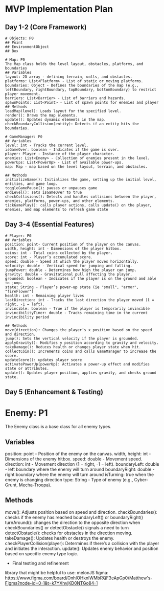 # MVP Implementation Plan

## Day 1-2 (Core Framework)
    # Objects: P0
    ## Point 
    ## EnvironmentObject
    ## Box

    # Map: P0
    The Map class holds the level layout, obstacles, platforms, and boundaries
    ## Variables
    layout: 2D array - defining terrain, walls, and obstacles.
    platforms: List<Platform> - List of static or moving platforms.
    boundaries: Object - Defines the boundaries of the map (e.g., leftBoundary, rightBoundary, topBoundary, bottomBoundary) to restrict player movement.
    barriers: List<Barrier> - List of barriers and hazards.
    spawnPoints: List<Point> - List of spawn points for enemies and player
    ## Methods
    loadMap(level): Loads layout for the specified level.
    render(): Draws the map elements.
    update(): Updates dynamic elements in the map.
    checkBoundaryCollision(entity): Detects if an entity hits the boundaries.

    # GameManager: P0
    ## Variables
    level: int - Tracks the current level.
    isGameOver: boolean - Indicates if the game is over.
    player: Player - Instance of the player character.
    enemies: List<Enemy> - Collection of enemies present in the level.
    powerUps: List<PowerUp> - List of available power-ups.
    map: Map - map based on the level layout, terrain, and obstacles.

    ## Methods
    initializeGame(): Initializes the game, setting up the initial level, entities, and game loop. 
    toggleGamePause(): pauses or unpauses game
    endLevel(): sets isGameOver to true
    checkCollisions(): Detects and handles collisions between the player, enemies, platforms, power-ups, and other elements.
    tickGamePlay(): calls player actions, calls update() on the player, enemies, and map elements to refresh game state


## Day 3-4 (Essential Features)
    # Player: P0
    ## Variables
    position: point- Current position of the player on the canvas.
    width, height: int - Dimensions of the player hitbox.
    coins: int - Total coins collected by the player.
    score: int - Player’s accumulated score.
    speed: double - Speed at which the player moves horizontally.
    velocity: double - Vertical speed for jumping and falling.
    jumpPower: double - Determines how high the player can jump.
    gravity: double - Gravitational pull affecting the player.
    grounded: boolean - Indicates if the player is on the ground and able to jump.
    state: String - Player’s power-up state (ie "small", "armor", "fireFlower")
    health: int - Remaining player lives
    lastDirection: int - Tracks the last direction the player moved (1 = right, -1 = left).
    invincible: boolean - True if the player is temporarily invincible
    invincibilityTimer: double - Tracks remaining time in the current invincibility period

    ## Methods
    move(direction): Changes the player’s x position based on the speed and direction.
    jump(): Sets the vertical velocity if the player is grounded.
    applyGravity(): Modifies y position according to gravity and velocity.
    takeDamage(): Reduces health or changes player state when hit.
    collectCoin(): Increments coins and calls GameManager to increase the score.
    updateScore(): updates player score
    activatePowerUp(powerUp): Activates a power-up effect and modifies state or attributes.
    update(): Updates player position, applies gravity, and checks ground state.

## Day 5 (Enhancement & Testing)
# Enemy: P1
The Enemy class is a base class for all enemy types.
## Variables
position: point - Position of the enemy on the canvas.
width, height: int - Dimensions of the enemy hitbox.
speed: double - Movement speed.
direction: int - Movement direction (1 = right, -1 = left).
boundaryLeft: double - left boundary where the enemy will turn around
boundaryRight: double - right boundary where the enemy will turn around
isTurning: true when the enemy is changing direction
type: String - Type of enemy (e.g., Cyber-Grunt, Mecha-Troopa).

## Methods
move(): Adjusts position based on speed and direction.
checkBoundaries(): checks if the enemy has reached boundaryLeft() or boundaryRight()
turnAround(): changes the direction to the opposite direction when checkBoundaries() or detectObstacle() signals a need to turn
detectObstacle(): checks for obstacles in the direction moving.
takeDamage(): Updates health or destroys the enemy.
checkPlayerCollision(player): Determines if there’s a collision with the player and initiates the interaction.
update(): Updates enemy behavior and position based on specific enemy type logic.
- Final testing and refinement



library that might be helpful to use: melonJS
figma: https://www.figma.com/board/OnhIOHknIWMbRQF3eApGp0/Matthew's-Figma?node-id=0-1&t=k7YXhvjKD0NTGo84-1